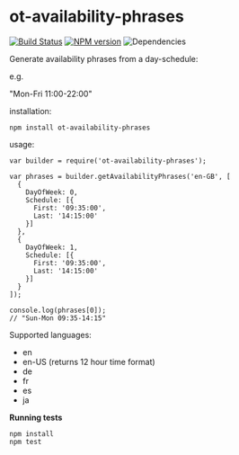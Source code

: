 ot-availability-phrases
======================

[![Build Status](https://travis-ci.org/opentable/ot-availability-phrases.png?branch=master)](https://travis-ci.org/opentable/ot-availability-phrases) [![NPM version](https://badge.fury.io/js/ot-availability-phrases.png)](http://badge.fury.io/js/ot-availability-phrases) ![Dependencies](https://david-dm.org/opentable/ot-availability-phrases.png)

Generate availability phrases from a day-schedule:

e.g.

"Mon-Fri 11:00-22:00"

installation:

```
npm install ot-availability-phrases
```

usage:

```
var builder = require('ot-availability-phrases');

var phrases = builder.getAvailabilityPhrases('en-GB', [
  {
    DayOfWeek: 0,
    Schedule: [{
      First: '09:35:00',
      Last: '14:15:00'
    }] 
  },
  {
    DayOfWeek: 1,
    Schedule: [{
      First: '09:35:00',
      Last: '14:15:00'
    }] 
  }
]);

console.log(phrases[0]);
// "Sun-Mon 09:35-14:15"

```

Supported languages:

- en
- en-US (returns 12 hour time format)
- de
- fr
- es
- ja

__Running tests__
```
npm install
npm test
```
